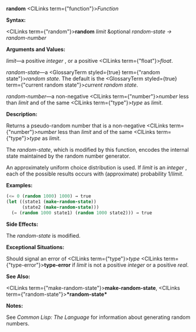 **random** <ClLinks  term={"function"}><i>Function</i></ClLinks> 



**Syntax:** 



<ClLinks  term={"random"}><b>random</b></ClLinks> *limit* &amp;optional *random-state → random-number* 



**Arguments and Values:** 



*limit*—a positive *integer* , or a positive <ClLinks  term={"float"}><i>float</i></ClLinks>. 



*random-state*—a <GlossaryTerm styled={true} term={"random state"}><i>random state</i></GlossaryTerm>. The default is the <GlossaryTerm styled={true} term={"current random state"}><i>current random state</i></GlossaryTerm>. 



*random-number*—a non-negative <ClLinks  term={"number"}><i>number</i></ClLinks> less than *limit* and of the same <ClLinks  term={"type"}><i>type</i></ClLinks> as *limit*. 



**Description:** 



Returns a pseudo-random number that is a non-negative <ClLinks  term={"number"}><i>number</i></ClLinks> less than *limit* and of the same <ClLinks  term={"type"}><i>type</i></ClLinks> as *limit*. 



The *random-state*, which is modified by this function, encodes the internal state maintained by the random number generator. 



An approximately uniform choice distribution is used. If *limit* is an *integer* , each of the possible results occurs with (approximate) probability 1/*limit*. 



**Examples:**
```lisp
(<= 0 (random 1000) 1000) → true 
(let ((state1 (make-random-state)) 
      (state2 (make-random-state))) 
  (= (random 1000 state1) (random 1000 state2))) → true 
```
**Side Effects:** 



The *random-state* is modified. 



**Exceptional Situations:** 



Should signal an error of <ClLinks  term={"type"}><i>type</i></ClLinks> <ClLinks  term={"type-error"}><b>type-error</b></ClLinks> if *limit* is not a positive *integer* or a positive *real*. 



**See Also:** 



<ClLinks  term={"make-random-state"}><b>make-random-state</b></ClLinks>, <ClLinks  term={"random-state"}><b>\*random-state\*</b></ClLinks> 



**Notes:** 



See *Common Lisp: The Language* for information about generating random numbers. 



 



 



